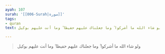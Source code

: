 ```yaml
---
ayah: 107
surah: '[[006-Surah|سورة]]'
tags:
- quran
text: ولو شاء الله ما أشركوا ۗ وما جعلناك عليهم حفيظا ۖ وما أنت عليهم بوكيل

---
```

> ولو شاء الله ما أشركوا ۗ وما جعلناك عليهم حفيظا ۖ وما أنت عليهم بوكيل

